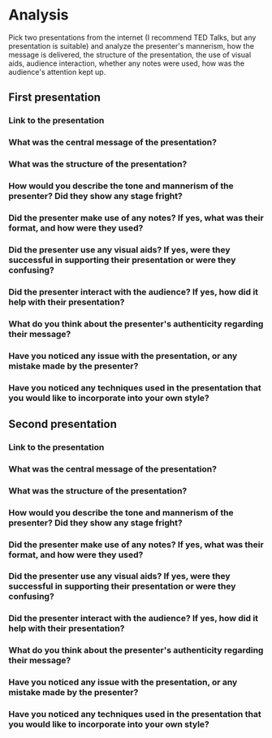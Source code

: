 # Analysis

Pick two presentations from the internet (I recommend TED Talks, but any presentation is suitable)
and analyze the presenter's mannerism, how the message is delivered, the structure of the presentation,
the use of visual aids, audience interaction, whether any notes were used, how was the audience's attention kept up.

## First presentation

### Link to the presentation

<Here comes your answer>

### What was the central message of the presentation?

<Here comes your answer>

### What was the structure of the presentation?

<Here comes your answer>

### How would you describe the tone and mannerism of the presenter?  Did they show any stage fright?

<Here comes your answer>

### Did the presenter make use of any notes? If yes, what was their format, and how were they used?

<Here comes your answer>

### Did the presenter use any visual aids? If yes, were they successful in supporting their presentation or were they confusing?

<Here comes your answer>

### Did the presenter interact with the audience? If yes, how did it help with their presentation?

<Here comes your answer>

### What do you think about the presenter's authenticity regarding their message?

<Here comes your answer>

### Have you noticed any issue with the presentation, or any mistake made by the presenter?

<Here comes your answer>

### Have you noticed any techniques used in the presentation that you would like to incorporate into your own style?

<Here comes your answer>

## Second presentation

### Link to the presentation

<Here comes your answer>

### What was the central message of the presentation?

<Here comes your answer>

### What was the structure of the presentation?

<Here comes your answer>

### How would you describe the tone and mannerism of the presenter?  Did they show any stage fright?

<Here comes your answer>

### Did the presenter make use of any notes? If yes, what was their format, and how were they used?

<Here comes your answer>

### Did the presenter use any visual aids? If yes, were they successful in supporting their presentation or were they confusing?

<Here comes your answer>

### Did the presenter interact with the audience? If yes, how did it help with their presentation?

<Here comes your answer>

### What do you think about the presenter's authenticity regarding their message?

<Here comes your answer>

### Have you noticed any issue with the presentation, or any mistake made by the presenter?

<Here comes your answer>

### Have you noticed any techniques used in the presentation that you would like to incorporate into your own style?

<Here comes your answer>
